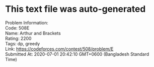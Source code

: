 # This text file was auto-generated  
  
Problem Information:  
Code: 508E  
Name: Arthur and Brackets  
Rating: 2200  
Tags: dp, greedy  
Link: https://codeforces.com/contest/508/problem/E  
Submitted At: 2020-07-01 20:42:10 GMT+0600 (Bangladesh Standard Time)  
